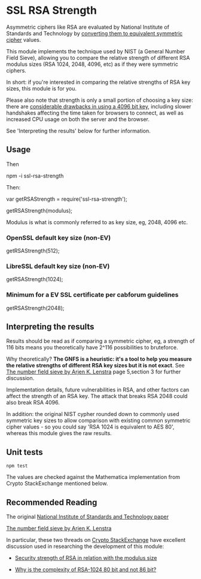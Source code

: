 # SSL RSA Strength

Asymmetric ciphers like RSA are evaluated by National Institute of Standards and Technology by [converting them to equivalent symmetric cipher](http://csrc.nist.gov/publications/nistpubs/800-57/sp800-57_part1_rev3_general.pdf) values.

This module implements the technique used by NIST (a General Number Field Sieve), allowing you to compare the relative strength of different RSA modulus sizes (RSA 1024, 2048, 4096, etc) as if they were symmetric ciphers.

In short: if you're interested in comparing the relative strengths of RSA key sizes, this module is for you.

Please also note that strength is only a small portion of choosing a key size: there are [considerable drawbacks in using a 4096 bit key](https://certsimple.com/blog/4096-bit-keys), including slower handshakes affecting the time taken for browsers to connect, as well as increased CPU usage on both the server and the browser.

See 'Interpreting the results' below for further information.

## Usage

Then

  npm -i ssl-rsa-strength

Then:

  var getRSAStrength = require('ssl-rsa-strength');

  getRSAStrength(modulus);

Modulus is what is commonly referred to as key size, eg, 2048, 4096 etc.

### OpenSSL default key size (non-EV)

  getRSAStrength(512);

### LibreSSL default key size (non-EV)

  getRSAStrength(1024);

### Minimum for a EV SSL certificate per cabforum guidelines

  getRSAStrength(2048);

## Interpreting the results

Results should be read as if comparing a symmetric cipher, eg, a strength of 116 bits means you theoretically have 2^116 possibilities to bruteforce.

Why theoretically? **The GNFS is a heuristic: it's a tool to help you measure the relative strengths of different RSA key sizes but it is not exact**. See [The number field sieve by Arjen K. Lenstra](http://www.iai.uni-bonn.de/~adrian/nfs/lenstra90number.pdf) page 5,section 3 for further discussion.

Implementation details, future vulnerabilities in RSA, and other factors can affect the strength of an RSA key. The attack that breaks RSA 2048 could also break RSA 4096.

In addition: the original NIST cypher rounded down to commonly used symmetric key sizes to allow comparison with existing common symmetric cipher values - so you could say 'RSA 1024 is equivalent to AES 80', whereas this module gives the raw results.

## Unit tests

	npm test

The values are checked against the Mathematica implementation from Crypto StackExchange mentioned below.

## Recommended Reading

The original [National Institute of Standards and Technology paper](http://csrc.nist.gov/publications/nistpubs/800-57/sp800-57_part1_rev3_general.pdf)

[The number field sieve by Arjen K. Lenstra](http://www.iai.uni-bonn.de/~adrian/nfs/lenstra90number.pdf)

In particular, these two threads on [Crypto StackExchange](http://crypto.stackexchange.com) have excellent discussion used in researching the development of this module:

 - [Security strength of RSA in relation with the modulus size](http://crypto.stackexchange.com/questions/8687/security-strength-of-rsa-in-relation-with-the-modulus-size/8692?noredirect=1#comment56473_8692)

 - [Why is the complexity of RSA-1024 80 bit and not 86 bit?](http://crypto.stackexchange.com/questions/10076/why-is-the-complexity-of-rsa-1024-80-bit-and-not-86-bit)


